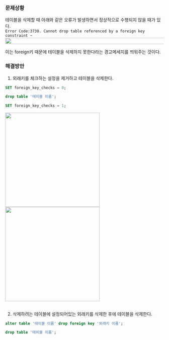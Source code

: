 ### 문제상황
테이블을 삭제할 때 아래와 같은 오류가 발생하면서 정상적으로 수행되지 않을 때가 있다.  
`Error Code:3730. Cannot drop table referenced by a foreign key constraint ~`  
<img src="https://user-images.githubusercontent.com/93504767/147047020-153c148b-54c7-4d49-984c-86af2617afb8.png" width="800" height="20">  

이는 foreign키 때문에 테이블을 삭제하지 못한다라는 경고메세지를 띄워주는 것이다.  
  
### 해결방안
1. 외래키를 체크하는 설정을 제거하고 테이블을 삭제한다.
```sql
SET foreign_key_checks = 0;

drop table '테이블 이름';

SET foreign_key_checks = 1;
```
<img src="https://user-images.githubusercontent.com/93504767/147047625-442cd399-024a-4756-b657-6ed57e715ee7.png" width="300">
<img src="https://user-images.githubusercontent.com/93504767/147047668-8c9bff30-168d-4235-b49b-638f6443cdf3.png" width="300">  
  
##
2. 삭제하려는 테이블에 설정되어있는 외래키를 삭제한 후에 테이블을 삭제한다.
```sql
alter table '테이블 이름' drop foreign key '외래키 이름';

drop table '테이블 이름';
```